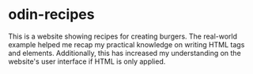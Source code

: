 # odin-recipes

This is a website showing recipes for creating burgers. The real-world example helped me recap my practical knowledge on writing HTML tags and elements. Additionally, this has increased my understanding on the website's user interface if HTML is only applied.